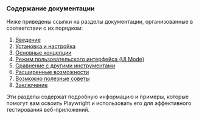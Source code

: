 ### Содержание документации

Ниже приведены ссылки на разделы документации, организованные в соответствии с их порядком:

1. [Введение](./sections/1_introduction.md)
2. [Установка и настройка](./sections/2_installation_and_setup.md)
3. [Основные концепции](./sections/3_core_concepts.md)
4. [Режим пользовательского интерфейса (UI Mode)](./sections/4_ui_mode.md)
5. [Сравнение с другими инструментами](./sections/5_comparing.md)
6. [Расширенные возможности](./sections/6_advanced_features.md)
7. [Возможно полезные советы](./sections/7_maybe_usefull.md)
8. [Заключение](./sections/8_conclusion.md)

Эти разделы содержат подробную информацию и примеры, которые помогут вам освоить Playwright и использовать его для эффективного тестирования веб-приложений.
